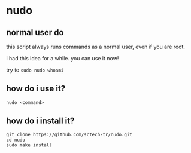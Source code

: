 # nudo
## normal user do
this script always runs commands as a normal user, even if you are root.

i had this idea for a while. you can use it now!

try to ```sudo nudo whoami```
## how do i use it?
```
nudo <command>
```
## how do i install it?
```
git clone https://github.com/sctech-tr/nudo.git
cd nudo
sudo make install
```

